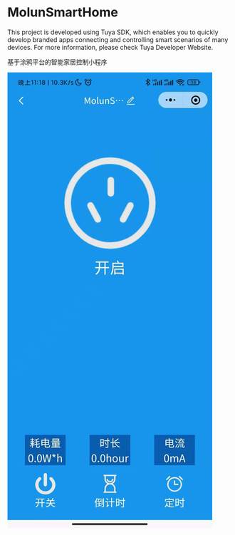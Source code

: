 # MolunSmartHome
This project is developed using Tuya SDK, which enables you to quickly develop branded apps connecting and controlling smart scenarios of many devices. For more information, please check Tuya Developer Website.


基于涂鸦平台的智能家居控制小程序

<p align="left">
<img src="MolunSmartPlug.jpg" >
</p>